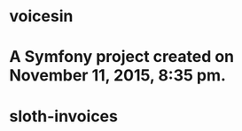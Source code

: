 voicesin
========

A Symfony project created on November 11, 2015, 8:35 pm.
=======
# sloth-invoices
